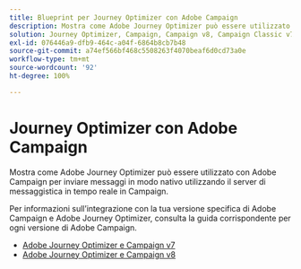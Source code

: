 ```yaml
---
title: Blueprint per Journey Optimizer con Adobe Campaign
description: Mostra come Adobe Journey Optimizer può essere utilizzato con Adobe Campaign per inviare messaggi in modo nativo utilizzando il server di messaggistica in tempo reale in Campaign.
solution: Journey Optimizer, Campaign, Campaign v8, Campaign Classic v7, Campaign Standard
exl-id: 076446a9-dfb9-464c-a04f-6864b8cb7b48
source-git-commit: a74ef566bf468c5508263f4070beaf6d0cd73a0e
workflow-type: tm+mt
source-wordcount: '92'
ht-degree: 100%

---
```


# Journey Optimizer con Adobe Campaign

Mostra come Adobe Journey Optimizer può essere utilizzato con Adobe Campaign per inviare messaggi in modo nativo utilizzando il server di messaggistica in tempo reale in Campaign.

Per informazioni sull’integrazione con la tua versione specifica di Adobe Campaign e Adobe Journey Optimizer, consulta la guida corrispondente per ogni versione di Adobe Campaign.

* [Adobe Journey Optimizer e Campaign v7](ajo-and-campaign-v7.md)
* [Adobe Journey Optimizer e Campaign v8](ajo-and-campaign-v8.md)